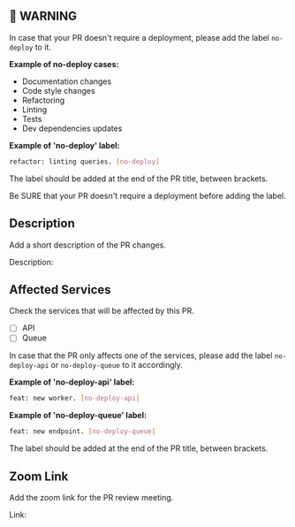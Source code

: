 ## 🚨 WARNING
In case that your PR doesn't require a deployment, please add the label `no-deploy` to it.

**Example of no-deploy cases:**
- Documentation changes
- Code style changes
- Refactoring
- Linting
- Tests
- Dev dependencies updates

**Example of 'no-deploy' label:**
```bash	
refactor: linting queries. [no-deploy]
```	

The label should be added at the end of the PR title, between brackets.

Be SURE that your PR doesn't require a deployment before adding the label.

## Description

Add a short description of the PR changes.

Description:

## Affected Services

Check the services that will be affected by this PR.
- [ ] API
- [ ] Queue

In case that the PR only affects one of the services, please add the label `no-deploy-api` or `no-deploy-queue` to it accordingly.

**Example of 'no-deploy-api' label:**
```bash	
feat: new worker. [no-deploy-api]
```	

**Example of 'no-deploy-queue' label:**
```bash	
feat: new endpoint. [no-deploy-queue]
```	

The label should be added at the end of the PR title, between brackets.

## Zoom Link

Add the zoom link for the PR review meeting.

Link:


